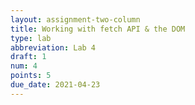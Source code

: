 ```yaml
---
layout: assignment-two-column
title: Working with fetch API & the DOM
type: lab
abbreviation: Lab 4
draft: 1
num: 4
points: 5
due_date: 2021-04-23
---
```

